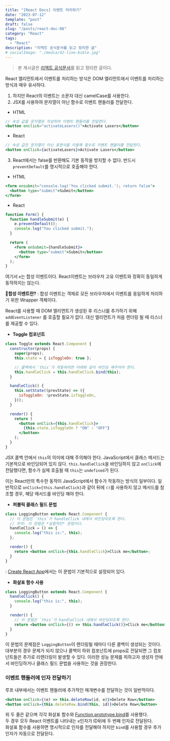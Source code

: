 ```yaml
---
title: "[React Docs] 이벤트 처리하기"
date: "2023-07-12"
template: "post"
draft: false
slug: "/posts/react-doc-06"
category: "React"
tags:
  - "React"
description: "리액트 공식문서를 읽고 정리한 글"
# socialImage: "./media/42-line-bible.jpg"
---
```


> 본 게시글은 [리액트 공식문서](https://reactjs.org/docs/getting-started.html)를 읽고 정리한 글이다.

React 엘리먼트에서 이벤트를 처리하는 방식은 DOM 엘리먼트에서 이벤트를 처리하는 방식과 매우 유사하다.

1. 하지만 React의 이벤트는 소문자 대신 camelCase를 사용한다.
2. JSX를 사용하여 문자열이 아닌 함수로 이벤트 핸들러를 전달한다.

- HTML

```jsx
// 속성 값을 문자열로 작성하여 이벤트 핸들러를 전달한다.
<button onclick="activateLasers()">Activate Lasers</button>
```

- React

```jsx
// 속성 값은 문자열이 아닌 표현식을 이용해 함수로 이벤트 핸들러를 전달한다.
<button onClick={activateLasers}>Activate Lasers</button>
```

3. React에서는 false를 반환해도 기본 동작을 방지할 수 없다. 반드시 `preventDefault`를 명시적으로 호출해야 한다.

- HTML

```jsx
<form onsubmit="console.log('You clicked submit.'); return false">
  <button type="submit">Submit</button>
</form>
```

- React

```jsx
function Form() {
  function handleSubmit(e) {
    e.preventDefault();
    console.log("You clicked submit.");
  }

  return (
    <form onSubmit={handleSubmit}>
      <button type="submit">Submit</button>
    </form>
  );
}
```

여기서 `e`는 합성 이벤트이다. React이벤트는 브라우저 고유 이벤트와 정확히 동일하게 동작하지는 않는다.

🐝**합성 이벤트란?**
: 합성 이벤트는 객체로 모든 브라우저에서 이벤트를 동일하게 처리하기 위한 Wrapper 객체이다.

React를 사용할 때 DOM 엘리먼트가 생성된 후 리스너를 추가하기 위해 `addEventListener` 를 호출할 필요가 없다. 대신 엘리먼트가 처음 렌더링 될 때 리스너를 제공할 수 있다.

- **Toggle 컴포넌트**

```jsx
class Toggle extends React.Component {
  constructor(props) {
    super(props);
    this.state = { isToggleOn: true };

    // 콜백에서 `this`가 작동하려면 아래와 같이 바인딩 해주어야 한다.
    this.handleClick = this.handleClick.bind(this);
  }

  handleClick() {
    this.setState((prevState) => ({
      isToggleOn: !prevState.isToggleOn,
    }));
  }

  render() {
    return (
      <button onClick={this.handleClick}>
        {this.state.isToggleOn ? "ON" : "OFF"}
      </button>
    );
  }
}
```

JSX 콜백 안에서 `this`의 의미에 대해 주의해야 한다. JavaScript에서 클래스 메서드는 기본적으로 바인딩되어 있지 않다. `this.handleClick`을 바인딩하지 않고 `onClick`에 전달했다면, 함수가 실제 호출될 때 `this`는 `undefined`가 된다.

이는 React만의 특수한 동작이 JavaScript에서 함수가 작동하는 방식의 일부이다. 일반적으로 `onClick={this.handleClick}`과 같이 뒤에 `()`를 사용하지 않고 메서드를 참조할 경우, 해당 메서드를 바인딩 해야 한다.

- **퍼블릭 클래스 필드 문법**

```jsx
class LoggingButton extends React.Component {
  // 이 문법은 `this`가 handleClick 내에서 바인딩되도록 한다.
  // 주의: 이 문법은 *실험적인* 문법이다.
  handleClick = () => {
    console.log("this is:", this);
  };

  render() {
    return <button onClick={this.handleClick}>Click me</button>;
  }
}
```

: [Create React App](https://github.com/facebookincubator/create-react-app)에서는 이 문법이 기본적으로 설정되어 있다.

- **화살표 함수 사용**

```jsx
class LoggingButton extends React.Component {
  handleClick() {
    console.log("this is:", this);
  }

  render() {
    // 이 문법은 `this`가 handleClick 내에서 바인딩되도록 한다.
    return <button onClick={() => this.handleClick()}>Click me</button>;
  }
}
```

이 문법의 문제점은 `LoggingButton`이 렌더링될 때마다 다른 콜백이 생성되는 것이다. 대부분의 경우 문제가 되지 않으나 콜백이 하위 컴포넌트에 props로 전달되면 그 컴포넌트들은 추가로 리렌더링이 발생할 수 있다. 이러한 성능 문제를 피하고자 생성자 안에서 바인딩하거나 클래스 필드 문법을 사용하는 것을 권장한다.

### 이벤트 핸들러에 인자 전달하기

루프 내부에서는 이벤트 핸들러에 추가적인 매개변수를 전달하는 것이 일반적이다.

```jsx
<button onClick={(e) => this.deleteRow(id, e)}>Delete Row</button>
<button onClick={this.deleteRow.bind(this, id)}>Delete Row</button>
```

위 두 줄은 같으며 각각 화살표 함수와 [Function.prototype.bind](https://developer.mozilla.org/en-US/docs/Web/JavaScript/Reference/Global_objects/Function/bind)를 사용했다.   
두 경우 모두 React 이벤트를 나타내는 `e`인자가 ID뒤에 두 번째 인자로 전달된다.   
화살표 함수를 사용하면 명시적으로 인자를 전달해야 하지만 `bind`를 사용할 경우 추가 인자가 자동으로 전달된다.
